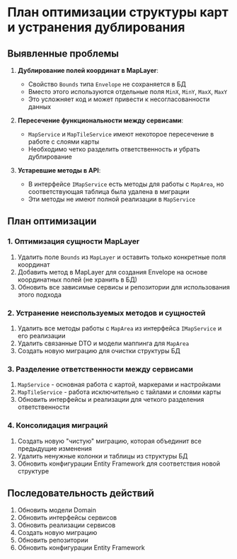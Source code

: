 # План оптимизации структуры карт и устранения дублирования

## Выявленные проблемы

1. **Дублирование полей координат в MapLayer**:

   - Свойство `Bounds` типа `Envelope` не сохраняется в БД
   - Вместо этого используются отдельные поля `MinX`, `MinY`, `MaxX`, `MaxY`
   - Это усложняет код и может привести к несогласованности данных

2. **Пересечение функциональности между сервисами**:

   - `MapService` и `MapTileService` имеют некоторое пересечение в работе с слоями карты
   - Необходимо четко разделить ответственность и убрать дублирование

3. **Устаревшие методы в API**:
   - В интерфейсе `IMapService` есть методы для работы с `MapArea`, но соответствующая таблица была удалена в миграции
   - Эти методы не имеют полной реализации в `MapService`

## План оптимизации

### 1. Оптимизация сущности MapLayer

1. Удалить поле `Bounds` из `MapLayer` и оставить только конкретные поля координат
2. Добавить метод в MapLayer для создания Envelope на основе координатных полей (не хранить в БД)
3. Обновить все зависимые сервисы и репозитории для использования этого подхода

### 2. Устранение неиспользуемых методов и сущностей

1. Удалить все методы работы с `MapArea` из интерфейса `IMapService` и его реализации
2. Удалить связанные DTO и модели маппинга для `MapArea`
3. Создать новую миграцию для очистки структуры БД

### 3. Разделение ответственности между сервисами

1. `MapService` - основная работа с картой, маркерами и настройками
2. `MapTileService` - работа исключительно с тайлами и слоями карты
3. Обновить интерфейсы и реализации для четкого разделения ответственности

### 4. Консолидация миграций

1. Создать новую "чистую" миграцию, которая объединит все предыдущие изменения
2. Удалить ненужные колонки и таблицы из структуры БД
3. Обновить конфигурации Entity Framework для соответствия новой структуре

## Последовательность действий

1. Обновить модели Domain
2. Обновить интерфейсы сервисов
3. Обновить реализации сервисов
4. Создать новую миграцию
5. Обновить репозитории
6. Обновить конфигурации Entity Framework
